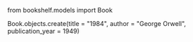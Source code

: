 from bookshelf.models import Book

Book.objects.create(title = "1984", author = "George Orwell",  publication_year = 1949) 

